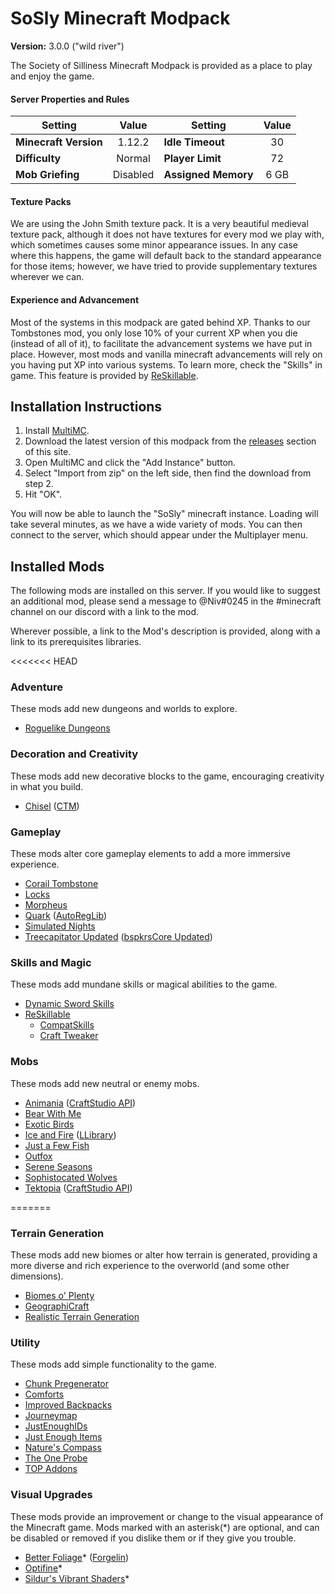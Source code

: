 # SoSly Minecraft Modpack
**Version:** 3.0.0 ("wild river")

The Society of Silliness Minecraft Modpack is provided as a place to play and enjoy the game. 

#### Server Properties and Rules
| Setting | Value | Setting | Value |
|-|:-:|-|:-:
| **Minecraft Version** | 1.12.2 | **Idle Timeout** | 30
| **Difficulty** | Normal | **Player Limit** | 72
| **Mob Griefing** | Disabled | **Assigned Memory** | 6 GB

#### Texture Packs
We are using the John Smith texture pack.  It is a very beautiful medieval texture pack, although it does not have textures for every mod we play with, which sometimes causes some minor appearance issues.  In any case where this happens, the game will default back to the standard appearance for those items; however, we have tried to provide supplementary textures wherever we can.

#### Experience and Advancement
Most of the systems in this modpack are gated behind XP.  Thanks to our Tombstones mod, you only lose 10% of your current XP when you die (instead of all of it), to facilitate the advancement systems we have put in place.  However, most mods and vanilla minecraft advancements will rely on you having put XP into various systems.  To learn more, check the "Skills" in game. This feature is provided by [ReSkillable](https://www.curseforge.com/minecraft/mc-mods/reskillable).

## Installation Instructions
1. Install [MultiMC](https://multimc.org/).
2. Download the latest version of this modpack from the [releases](https://github.com/SoSly/minecraft/releases) section of this site.
3. Open MultiMC and click the "Add Instance" button.
4. Select "Import from zip" on the left side, then find the download from step 2.
5. Hit "OK".

You will now be able to launch the "SoSly" minecraft instance.  Loading will take several minutes, as we have a wide variety of mods.  You can then connect to the server, which should appear under the Multiplayer menu.    

## Installed Mods
The following mods are installed on this server.  If you would like to suggest an additional mod, please send a message to @Niv#0245 in the #minecraft channel on our discord with a link to the mod.

Wherever possible, a link to the Mod's description is provided, along with a link to its prerequisites libraries.

<<<<<<< HEAD
### Adventure
These mods add new dungeons and worlds to explore.

- [Roguelike Dungeons](https://www.curseforge.com/minecraft/mc-mods/roguelike-dungeons)

### Decoration and Creativity
These mods add new decorative blocks to the game, encouraging creativity in what you build.

- [Chisel](https://www.curseforge.com/minecraft/mc-mods/chisel) ([CTM](https://www.curseforge.com/minecraft/mc-mods/ctm))

### Gameplay
These mods alter core gameplay elements to add a more immersive experience.

- [Corail Tombstone](https://www.curseforge.com/minecraft/mc-mods/corail-tombstone)
- [Locks](https://www.curseforge.com/minecraft/mc-mods/locks)
- [Morpheus](https://www.curseforge.com/minecraft/mc-mods/morpheus)
- [Quark](https://www.curseforge.com/minecraft/mc-mods/quark) ([AutoRegLib](https://www.curseforge.com/minecraft/mc-mods/autoreglib))
- [Simulated Nights](https://www.curseforge.com/minecraft/mc-mods/simulated-nights)
- [Treecapitator Updated](https://www.curseforge.com/minecraft/mc-mods/treecapitator-updated) ([bspkrsCore Updated](https://www.curseforge.com/minecraft/mc-mods/bspkrscore-updated))

### Skills and Magic
These mods add mundane skills or magical abilities to the game.

- [Dynamic Sword Skills](https://www.curseforge.com/minecraft/mc-mods/dynamic-sword-skills)
- [ReSkillable](https://www.curseforge.com/minecraft/mc-mods/reskillable) 
  - [CompatSkills](https://www.curseforge.com/minecraft/mc-mods/compatskills)
  - [Craft Tweaker](https://www.curseforge.com/minecraft/mc-mods/crafttweaker)

### Mobs
These mods add new neutral or enemy mobs.

- [Animania](https://www.curseforge.com/minecraft/mc-mods/animania) ([CraftStudio API](https://www.curseforge.com/minecraft/mc-mods/craftstudio-api))
- [Bear With Me](https://www.curseforge.com/minecraft/mc-mods/bear-with-me)
- [Exotic Birds](https://www.curseforge.com/minecraft/mc-mods/exotic-birds)
- [Ice and Fire](https://www.curseforge.com/minecraft/mc-mods/ice-and-fire-dragons) ([LLibrary](https://www.curseforge.com/minecraft/mc-mods/llibrary))
- [Just a Few Fish](https://www.curseforge.com/minecraft/mc-mods/just-a-few-fish)
- [Outfox](https://www.curseforge.com/minecraft/mc-mods/outfox)
- [Serene Seasons](https://www.curseforge.com/minecraft/mc-mods/serene-seasons)
- [Sophistocated Wolves](https://www.curseforge.com/minecraft/mc-mods/sophisticated-wolves)
- [Tektopia](https://www.curseforge.com/minecraft/mc-mods/tektopia) ([CraftStudio API](https://www.curseforge.com/minecraft/mc-mods/craftstudio-api))

=======
### Terrain Generation
These mods add new biomes or alter how terrain is generated, providing a more diverse and rich experience to the overworld (and some other dimensions).

- [Biomes o' Plenty](https://www.curseforge.com/minecraft/mc-mods/biomes-o-plenty)
- [GeographiCraft](https://www.curseforge.com/minecraft/mc-mods/climate-control-geographicraft)
- [Realistic Terrain Generation](https://www.curseforge.com/minecraft/mc-mods/realistic-terrain-generation)

### Utility
These mods add simple functionality to the game.

- [Chunk Pregenerator](https://www.curseforge.com/minecraft/mc-mods/chunkpregenerator)
- [Comforts](https://www.curseforge.com/minecraft/mc-mods/comforts)
- [Improved Backpacks](https://www.curseforge.com/minecraft/mc-mods/improvedbackpacks)
- [Journeymap](https://www.curseforge.com/minecraft/mc-mods/journeymap)
- [JustEnoughIDs](https://www.curseforge.com/minecraft/mc-mods/jeid)
- [Just Enough Items](https://www.curseforge.com/minecraft/mc-mods/jei)
- [Nature's Compass](https://www.curseforge.com/minecraft/mc-mods/natures-compass)
- [The One Probe](https://www.curseforge.com/minecraft/mc-mods/the-one-probe)
- [TOP Addons](https://www.curseforge.com/minecraft/mc-mods/top-addons)

### Visual Upgrades
These mods provide an improvement or change to the visual appearance of the Minecraft game.  Mods marked with an asterisk(\*) are optional, and can be disabled or removed if you dislike them or if they give you trouble.

- [Better Foliage](https://www.curseforge.com/minecraft/mc-mods/better-foliage)* ([Forgelin](https://minecraft.curseforge.com/projects/shadowfacts-forgelin))
- [Optifine](https://optifine.net/home)*
- [Sildur's Vibrant Shaders](https://sildurs-shaders.github.io)*

